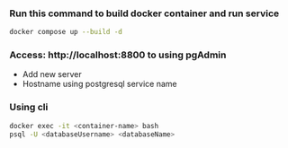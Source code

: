 ### Run this command to build docker container and run service

```bash
docker compose up --build -d
```

### Access: http://localhost:8800 to using pgAdmin

- Add new server
- Hostname using postgresql service name

### Using cli

```bash
docker exec -it <container-name> bash
psql -U <databaseUsername> <databaseName>
```
